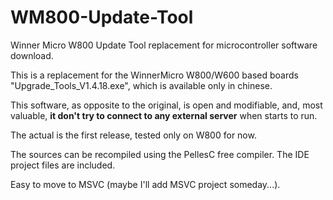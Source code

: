 # WM800-Update-Tool
Winner Micro W800 Update Tool replacement for microcontroller software download.

This is a replacement for the WinnerMicro W800/W600 based boards "Upgrade_Tools_V1.4.18.exe", which is available only in chinese.

This software, as opposite to the original, is open and modifiable, and, most valuable, **it don't try to connect to any external server** when starts to run.

The actual is the first release, tested only on W800 for now.

The sources can be recompiled using the PellesC free compiler. The IDE project files are included.

Easy to move to MSVC (maybe I'll add MSVC project someday...).
